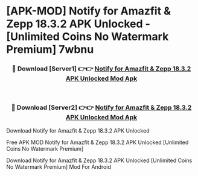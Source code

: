 # [APK-MOD] Notify for Amazfit & Zepp 18.3.2 APK Unlocked - [Unlimited Coins No Watermark Premium] 7wbnu



<div align="center">
<h3>🔴 Download [Server1] 👉👉 <a href="https://momento.my/?title=Notify_for_Amazfit_&_Zepp_18.3.2_APK_Unlocked">Notify for Amazfit & Zepp 18.3.2 APK Unlocked Mod Apk</a></h3><br>

<h3>🔴 Download [Server2] 👉👉 <a href="https://momento.my/?title=Notify_for_Amazfit_&_Zepp_18.3.2_APK_Unlocked">Notify for Amazfit & Zepp 18.3.2 APK Unlocked Mod Apk</a></h3>
</div>



Download Notify for Amazfit & Zepp 18.3.2 APK Unlocked 

Free APK MOD Notify for Amazfit & Zepp 18.3.2 APK Unlocked [Unlimited Coins No Watermark Premium]

Download Notify for Amazfit & Zepp 18.3.2 APK Unlocked [Unlimited Coins No Watermark Premium] Mod For Android
